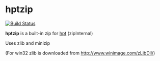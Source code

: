 # hptzip
[![Build Status](https://travis-ci.org/huskyproject/hptzip.svg?branch=master)](https://travis-ci.org/huskyproject/hptzip)

**hptzip** is a built-in zip for [hpt](https://github.com/huskyproject/hpt) (zipInternal)

Uses zlib and minizip

(For win32 zlib is downloaded from http://www.winimage.com/zLibDll/)

